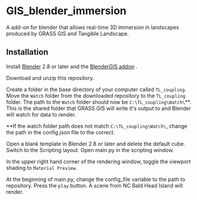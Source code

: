 # GIS_blender_immersion
A add-on for blender that allows real-time 3D immersion in landscapes produced by GRASS GIS and Tangible Landscape.

## Installation
Install [Blender]() 2.8 or later and the [BlenderGIS addon]() .

Download and unzip this repository.

Create a folder in the base directory of your computer called `TL_coupling`. Move the `Watch` folder from the downloaded repository to the `TL_coupling` folder. The path to the `Watch` folder should now be `C:\TL_coupling\Watch\`**. This is the shared folder that GRASS GIS will write it's output to and Blender will watch for data to render. 

**If the watch folder path does not match `C:\TL_coupling\Watch\`, change the path in the config.json file to the correct.

Open a blank template in Blender 2.8 or later and delete the default cube. Switch to the Scripting layout. Open main.py in the scripting window. 

In the upper right hand corner of the rendering window, toggle the viewport shading to `Material Preview`.

At the beginning of main.py, change the config_file variable to the path to repository. Press the `play` button. A scene from NC Bald Head Island will render. 

